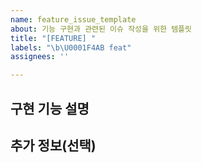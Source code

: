 ```yaml
---
name: feature_issue_template
about: 기능 구현과 관련된 이슈 작성을 위한 템플릿
title: "[FEATURE] "
labels: "\b\U0001F4AB feat"
assignees: ''

---
```


## 구현 기능 설명
<!-- 어떤 기능을 구현하는지 설명해주세요. -->


## 추가 정보(선택)
<!-- 참고할만한 정보가 있다면 추가해주세요. -->
